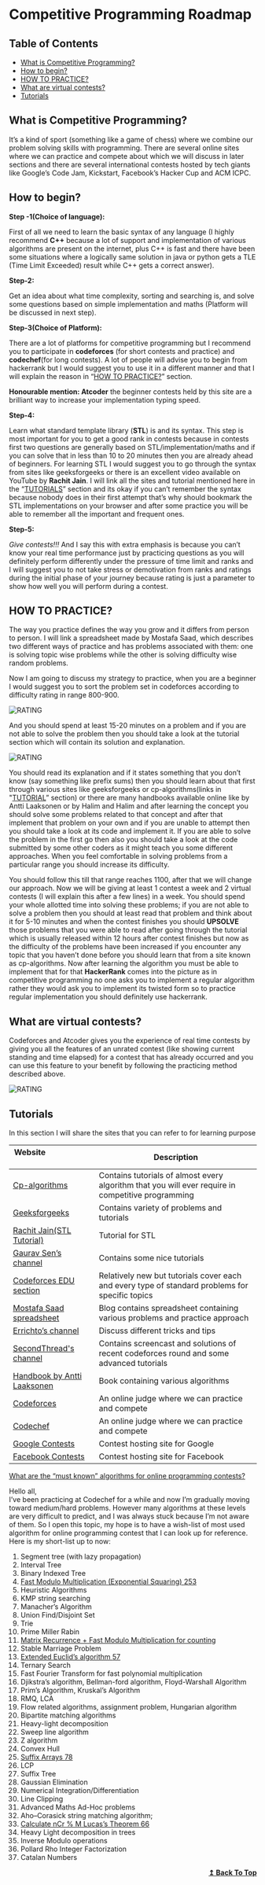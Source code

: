 # Competitive Programming Roadmap
## Table of Contents

- [What is Competitive Programming?](#What-is-Competitive-Programming)
- [How to begin?](#How-to-begin)
- [HOW TO PRACTICE?](#HOW-TO-PRACTICE)
- [What are virtual contests?](#What-are-virtual-contests)
- [Tutorials](#Tutorials)
## What is Competitive Programming?

It’s a kind of sport (something like a game of chess) where we combine our problem solving skills with programming. There are several online sites where we can practice and compete about which we will discuss in later sections and there are several international contests hosted by tech giants like Google’s Code Jam, Kickstart, Facebook’s Hacker Cup and ACM ICPC.

## How to begin?

<b>Step -1(Choice of language):</b>

First of all we need to learn the basic syntax of any language (I highly recommend <b>C++</b> because a lot of support and implementation of various algorithms are present on the internet, plus C++ is fast and there have been some situations where a logically same solution in java or python gets a TLE (Time Limit Exceeded) result while C++ gets a correct answer).

<b>Step-2:</b>

Get an idea about what time complexity, sorting and searching is, and solve some questions based on simple implementation and maths (Platform will be discussed in next step).

<b>Step-3(Choice of Platform):</b>

There are a lot of platforms for competitive programming but I recommend you to participate in <b>codeforces</b> (for short contests and practice) and <b>codechef</b>(for long contests). A lot of people will advise you to begin from hackerrank but I would suggest you to use it in a different manner and that I will explain the reason in “[HOW TO PRACTICE?](#HOW-TO-PRACTICE)” section.

<b>Honourable mention: Atcoder</b> the beginner contests held by this site are a brilliant way to increase your implementation typing speed.

<b>Step-4:</b>

Learn what standard template library (<b>STL</b>) is and its syntax. This step is most important for you to get a good rank in contests because in contests first two questions are generally based on STL/implementation/maths and if you can solve that in less than 10 to 20 minutes then you are already ahead of beginners. For learning STL I would suggest you to go through the syntax from sites like geeksforgeeks or there is an excellent video available on YouTube by <b>Rachit Jain</b>. I will link all the sites and tutorial mentioned here in the “[TUTORIALS](#Tutorials)” section and its okay if you can’t remember the syntax because nobody does in their first attempt that’s why should bookmark the STL implementations on your browser and after some practice you will be able to remember all the important and frequent ones.

<b>Step-5:</b>

<em>Give contests!!!</em> And I say this with extra emphasis is because you can’t know your real time performance just by practicing questions as you will definitely perform differently under the pressure of time limit and ranks and I will suggest you to not take stress or demotivation from ranks and ratings during the initial phase of your journey because rating is just a parameter to show how well you will perform during a contest.

## HOW TO PRACTICE?

The way you practice defines the way you grow and it differs from person to person. I will link a spreadsheet made by Mostafa Saad, which describes two different ways of practice and has problems associated with them: one is solving topic wise problems while the other is solving difficulty wise random problems.

Now I am going to discuss my strategy to practice, when you are a beginner I would suggest you to sort the problem set in codeforces according to difficulty rating in range 800-900.

![RATING](https://raw.githubusercontent.com/ACM-Thapar/CS_COURSE_GUIDE/master/Competitive-Programming/RATING.png)

 And you should spend at least 15-20 minutes on a problem and if you are not able to solve the problem then you should take a look at the tutorial section which will contain its solution and explanation.

 ![RATING](https://raw.githubusercontent.com/ACM-Thapar/CS_COURSE_GUIDE/master/Competitive-Programming/TUTORIAL.png)
 
 You should read its explanation and if it states something that you don’t know (say something like prefix sums) then you should learn about that first through various sites like geeksforgeeks or cp-algorithms(links in "[TUTORIAL](#Tutorials)” section) or there are many handbooks available online like by Antti Laaksonen or by Halim and Halim and after learning the concept you should solve some problems related to that concept and after that implement that problem on your own and if you are unable to attempt then you should take a look at its code and implement it. If you are able to solve the problem in the first go then also you should take a look at the code submitted by some other coders as it might teach you some different approaches. When you feel comfortable in solving problems from a particular range you should increase its difficulty.

 You should follow this till that range reaches 1100, after that we will change our approach. Now we will be giving at least 1 contest a week and 2 virtual contests (I will explain this after a few lines) in a week. You should spend your whole allotted time into solving these problems; if you are not able to solve a problem then you should at least read that problem and think about it for 5-10 minutes and when the contest finishes you should <b>UPSOLVE</b> those problems that you were able to read after going through the tutorial which is usually released within 12 hours after contest finishes but now as the difficulty of the problems have been increased if you encounter any topic that you haven’t done before you should learn that from a site known as cp-algorithms. Now after learning the algorithm you must be able to implement that for that <b>HackerRank</b> comes into the picture as in competitive programming no one asks you to implement a regular algorithm rather they would ask you to implement its twisted form so to practice regular implementation you should definitely use hackerrank.
 
## What are virtual contests?

Codeforces and Atcoder gives you the experience of real time contests by giving you all the features of an unrated contest (like showing current standing and time elapsed) for a contest that has already occurred and you can use this feature to your benefit by following the practicing method described above.

![RATING](https://raw.githubusercontent.com/ACM-Thapar/CS_COURSE_GUIDE/master/Competitive-Programming/Virtual.png)

## Tutorials

In this section I will share the sites that you can refer to for learning purpose

| Website&nbsp; &nbsp; &nbsp; &nbsp; &nbsp; &nbsp; &nbsp; &nbsp; &nbsp; &nbsp; &nbsp; &nbsp; &nbsp; &nbsp; | Description |
| ----------------------- | ------------------ |
| [Cp-algorithms](https://cp-algorithms.com/)| Contains tutorials of almost every algorithm that you will ever require in competitive programming  |
| [Geeksforgeeks](https://www.geeksforgeeks.org/)| Contains variety of problems and tutorials |
| [Rachit Jain(STL Tutorial)](https://www.youtube.com/watch?v=g-1Cn3ccwXY)| Tutorial for STL |
| [Gaurav Sen’s channel](https://www.youtube.com/channel/UCRPMAqdtSgd0Ipeef7iFsKw)| Contains some nice tutorials |
| [Codeforces EDU section](https://codeforces.com/edu/courses)| Relatively new but tutorials cover each and every type of standard problems for specific topics |
| [Mostafa Saad spreadsheet](https://codeforces.com/blog/entry/65133)| Blog contains spreadsheet containing various problems and practice approach |
| [Errichto’s channel](https://www.youtube.com/channel/UCBr_Fu6q9iHYQCh13jmpbrg)| Discuss different tricks and tips  |
| [SecondThread's channel](https://www.youtube.com/channel/UCXbCohpE9IoVQUD2Ifg1d1g)| Contains screencast and solutions of recent codeforces round and some advanced tutorials |
| [Handbook by Antti Laaksonen](https://cses.fi/book/book.pdf)| Book containing various algorithms |
| [Codeforces](https://codeforces.com/)| An online judge where we can practice and compete |
| [Codechef](https://www.codechef.com/) | An online judge where we can practice and compete |
| [Google Contests](https://codingcompetitions.withgoogle.com/) | Contest hosting site for Google| 
[Facebook Contests](https://www.facebook.com/codingcompetitions)| Contest hosting site for Facebook |

<a href="/t/what-are-the-must-known-algorithms-for-online-programming-contests/2717" class="fancy-title" data-ember-action="" data-ember-action-26="26">
                What are the “must known” algorithms for online programming contests?
              </a>
              <p>Hello all,<br>
I’ve been practicing at Codechef for a while and now I’m gradually moving toward medium/hard problems. However many algorithms at these levels are very difficult to predict, and I was always stuck because I’m not aware of them. So I open this topic, my hope is to have a wish-list of most used algorithm for online programming contest that I can look up for reference. Here is my short-list up to now:</p>
<ol>
<li>Segment tree (with lazy propagation)</li>
<li>Interval Tree</li>
<li>Binary Indexed Tree</li>
<li><a href="http://discuss.codechef.com/questions/20451/a-tutorial-on-fast-modulo-multiplication-exponential-squaring">Fast Modulo Multiplication (Exponential Squaring) <span class="badge badge-notification clicks" title="253 clicks">253</span></a></li>
<li>Heuristic Algorithms</li>
<li>KMP string searching</li>
<li>Manacher’s Algorithm</li>
<li>Union Find/Disjoint Set</li>
<li>Trie</li>
<li>Prime Miller Rabin</li>
<li><a href="http://discuss.codechef.com/questions/2335/building-up-the-recurrence-matrix-to-compute-recurrences-in-ologn-time?page=1#20529">Matrix Recurrence + Fast Modulo Multiplication for counting</a></li>
<li>Stable Marriage Problem</li>
<li><a href="http://discuss.codechef.com/questions/20842/a-tutorial-on-the-extended-euclids-algorithm">Extended Euclid’s algorithm <span class="badge badge-notification clicks" title="57 clicks">57</span></a></li>
<li>Ternary Search</li>
<li>Fast Fourier Transform for fast polynomial multiplication</li>
<li>Djikstra’s algorithm, Bellman-ford algorithm, Floyd-Warshall Algorithm</li>
<li>Prim’s Algorithm, Kruskal’s Algorithm</li>
<li>RMQ, LCA</li>
<li>Flow related algorithms, assignment problem, Hungarian algorithm</li>
<li>Bipartite matching algorithms</li>
<li>Heavy-light decomposition</li>
<li>Sweep line algorithm</li>
<li>Z algorithm</li>
<li>Convex Hull</li>
<li><a href="http://discuss.codechef.com/questions/21385/a-tutorial-on-suffix-arrays">Suffix Arrays <span class="badge badge-notification clicks" title="78 clicks">78</span></a></li>
<li>LCP</li>
<li>Suffix Tree</li>
<li>Gaussian Elimination</li>
<li>Numerical Integration/Differentiation</li>
<li>Line Clipping</li>
<li>Advanced Maths Ad-Hoc problems</li>
<li>Aho–Corasick string matching algorithm;</li>
<li><a href="http://discuss.codechef.com/questions/3869/best-known-algos-for-calculating-ncr-m">Calculate nCr % M Lucas’s Theorem <span class="badge badge-notification clicks" title="66 clicks">66</span></a></li>
<li>Heavy Light decomposition in trees</li>
<li>Inverse Modulo operations</li>
<li>Pollard Rho Integer Factorization</li>
<li>Catalan Numbers</li>
</ol>

<div align="right">
    <b><a href="#table-of-contents">↥ Back To Top</a></b>
</div>

